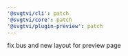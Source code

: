 ```yaml
---
'@svgtvi/cli': patch
'@svgtvi/core': patch
'@svgtvi/plugin-preview': patch
---
```


fix bus and new layout for preview page
